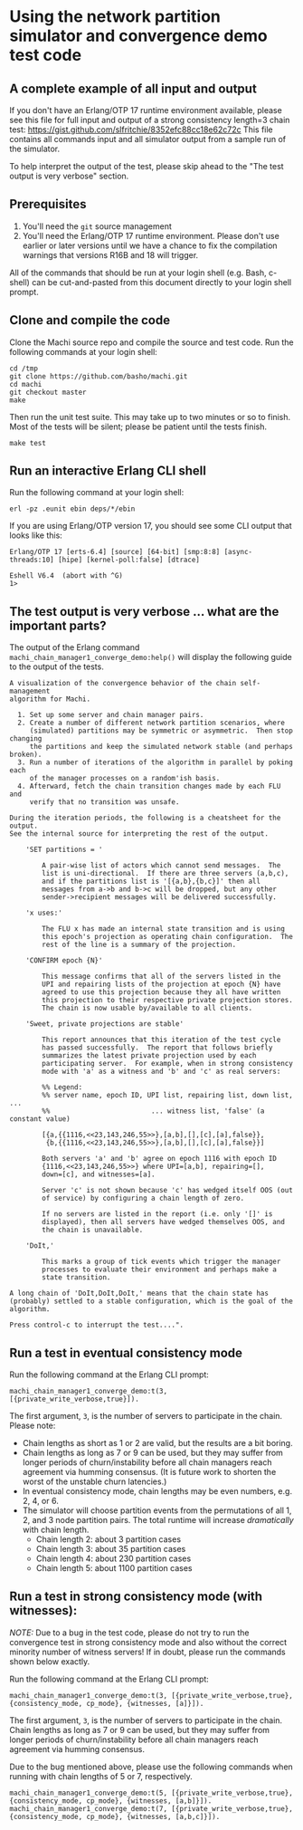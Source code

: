 
# Using the network partition simulator and convergence demo test code

## A complete example of all input and output

If you don't have an Erlang/OTP 17 runtime environment available,
please see this file for full input and output of a strong consistency
length=3 chain test:
https://gist.github.com/slfritchie/8352efc88cc18e62c72c
This file contains all commands input and all simulator output from a
sample run of the simulator.

To help interpret the output of the test, please skip ahead to the
"The test output is very verbose" section.

## Prerequisites

1. You'll need the `git` source management 
2. You'll need the Erlang/OTP 17 runtime environment.  Please don't
   use earlier or later versions until we have a chance to fix the
   compilation warnings that versions R16B and 18 will trigger.

All of the commands that should be run at your login shell (e.g. Bash,
c-shell) can be cut-and-pasted from this document directly to your
login shell prompt.

## Clone and compile the code

Clone the Machi source repo and compile the source and test code.  Run
the following commands at your login shell:

    cd /tmp
    git clone https://github.com/basho/machi.git
    cd machi
    git checkout master
    make

Then run the unit test suite.  This may take up to two minutes or so
to finish.  Most of the tests will be silent; please be patient until
the tests finish.

    make test

## Run an interactive Erlang CLI shell

Run the following command at your login shell:

    erl -pz .eunit ebin deps/*/ebin

If you are using Erlang/OTP version 17, you should see some CLI output
that looks like this:

    Erlang/OTP 17 [erts-6.4] [source] [64-bit] [smp:8:8] [async-threads:10] [hipe] [kernel-poll:false] [dtrace]
    
    Eshell V6.4  (abort with ^G)
    1>

## The test output is very verbose ... what are the important parts?

The output of the Erlang command
`machi_chain_manager1_converge_demo:help()` will display the following
guide to the output of the tests.

    A visualization of the convergence behavior of the chain self-management
    algorithm for Machi.
    
      1. Set up some server and chain manager pairs.
      2. Create a number of different network partition scenarios, where
         (simulated) partitions may be symmetric or asymmetric.  Then stop changing
         the partitions and keep the simulated network stable (and perhaps broken).
      3. Run a number of iterations of the algorithm in parallel by poking each
         of the manager processes on a random'ish basis.
      4. Afterward, fetch the chain transition changes made by each FLU and
         verify that no transition was unsafe.
    
    During the iteration periods, the following is a cheatsheet for the output.
    See the internal source for interpreting the rest of the output.
    
        'SET partitions = '
    
            A pair-wise list of actors which cannot send messages.  The
            list is uni-directional.  If there are three servers (a,b,c),
            and if the partitions list is '[{a,b},{b,c}]' then all
            messages from a->b and b->c will be dropped, but any other
            sender->recipient messages will be delivered successfully.
    
        'x uses:'
    
            The FLU x has made an internal state transition and is using
            this epoch's projection as operating chain configuration.  The
            rest of the line is a summary of the projection.
    
        'CONFIRM epoch {N}'
    
            This message confirms that all of the servers listed in the
            UPI and repairing lists of the projection at epoch {N} have
            agreed to use this projection because they all have written
            this projection to their respective private projection stores.
            The chain is now usable by/available to all clients.
    
        'Sweet, private projections are stable'
    
            This report announces that this iteration of the test cycle
            has passed successfully.  The report that follows briefly
            summarizes the latest private projection used by each
            participating server.  For example, when in strong consistency
            mode with 'a' as a witness and 'b' and 'c' as real servers:
    
            %% Legend:
            %% server name, epoch ID, UPI list, repairing list, down list, ...
            %%                         ... witness list, 'false' (a constant value)
    
            [{a,{{1116,<<23,143,246,55>>},[a,b],[],[c],[a],false}},
             {b,{{1116,<<23,143,246,55>>},[a,b],[],[c],[a],false}}]
    
            Both servers 'a' and 'b' agree on epoch 1116 with epoch ID
            {1116,<<23,143,246,55>>} where UPI=[a,b], repairing=[],
            down=[c], and witnesses=[a].
    
            Server 'c' is not shown because 'c' has wedged itself OOS (out
            of service) by configuring a chain length of zero.
    
            If no servers are listed in the report (i.e. only '[]' is
            displayed), then all servers have wedged themselves OOS, and
            the chain is unavailable.
    
        'DoIt,' 
    
            This marks a group of tick events which trigger the manager
            processes to evaluate their environment and perhaps make a
            state transition.
    
    A long chain of 'DoIt,DoIt,DoIt,' means that the chain state has
    (probably) settled to a stable configuration, which is the goal of the
    algorithm.
    
    Press control-c to interrupt the test....".

## Run a test in eventual consistency mode

Run the following command at the Erlang CLI prompt:

    machi_chain_manager1_converge_demo:t(3, [{private_write_verbose,true}]).

The first argument, `3`, is the number of servers to participate in
the chain.  Please note:

* Chain lengths as short as 1 or 2 are valid, but the results are a
  bit boring.
* Chain lengths as long as 7 or 9 can be used, but they may
  suffer from longer periods of churn/instability before all chain
  managers reach agreement via humming consensus.  (It is future work
  to shorten the worst of the unstable churn latencies.)
* In eventual consistency mode, chain lengths may be even numbers,
  e.g. 2, 4, or 6.
* The simulator will choose partition events from the permutations of
  all 1, 2, and 3 node partition pairs.  The total runtime will
  increase *dramatically* with chain length.
    * Chain length 2: about 3 partition cases
    * Chain length 3: about 35 partition cases
    * Chain length 4: about 230 partition cases
    * Chain length 5: about 1100 partition cases

## Run a test in strong consistency mode (with witnesses):

*NOTE:* Due to a bug in the test code, please do not try to run the
 convergence test in strong consistency mode and also without the
 correct minority number of witness servers!  If in doubt, please run
 the commands shown below exactly.

Run the following command at the Erlang CLI prompt:

    machi_chain_manager1_converge_demo:t(3, [{private_write_verbose,true}, {consistency_mode, cp_mode}, {witnesses, [a]}]).

The first argument, `3`, is the number of servers to participate in
the chain.  Chain lengths as long as 7 or 9 can be used, but they may
suffer from longer periods of churn/instability before all chain
managers reach agreement via humming consensus.

Due to the bug mentioned above, please use the following
commands when running with chain lengths of 5 or 7, respectively.

    machi_chain_manager1_converge_demo:t(5, [{private_write_verbose,true}, {consistency_mode, cp_mode}, {witnesses, [a,b]}]).
    machi_chain_manager1_converge_demo:t(7, [{private_write_verbose,true}, {consistency_mode, cp_mode}, {witnesses, [a,b,c]}]).

